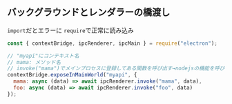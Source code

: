 ## バックグラウンドとレンダラーの橋渡し
`import`だとエラーに
`require`で正常に読み込み
```js
const { contextBridge, ipcRenderer, ipcMain } = require("electron");

// "myapi"にコンテキスト名
// mama: メソッド名
// invoke("mama")でメインプロセスに登録してある関数を呼び出す→nodejsの機能を呼び出せる
contextBridge.exposeInMainWorld("myapi", {
  mama: async (data) => await ipcRenderer.invoke("mama", data),
  foo: async (data) => await ipcRenderer.invoke("foo", data)
});
```